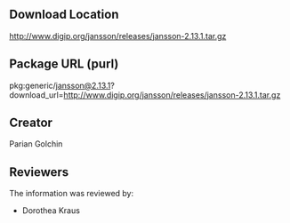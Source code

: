 ## Download Location

http://www.digip.org/jansson/releases/jansson-2.13.1.tar.gz

## Package URL (purl)

pkg:generic/jansson@2.13.1?download_url=http://www.digip.org/jansson/releases/jansson-2.13.1.tar.gz

## Creator

Parian Golchin

## Reviewers

The information was reviewed by:

* Dorothea Kraus